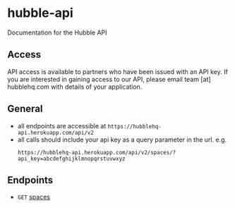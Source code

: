 hubble-api
============

Documentation for the Hubble API

## Access
API access is available to partners who have been issued with an API key. If you are interested in gaining access to our API, please email team [at] hubblehq.com with details of your application.

## General
*	all endpoints are accessible at `https://hubblehq-api.herokuapp.com/api/v2`
*	all calls should include your api key as a query parameter in the url. e.g.
	```
	https://hubblehq-api.herokuapp.com/api/v2/spaces/?api_key=abcdefghijklmnopqrstuvwxyz
	```

## Endpoints
* `GET` [spaces](./endpoints/spaces.md)
